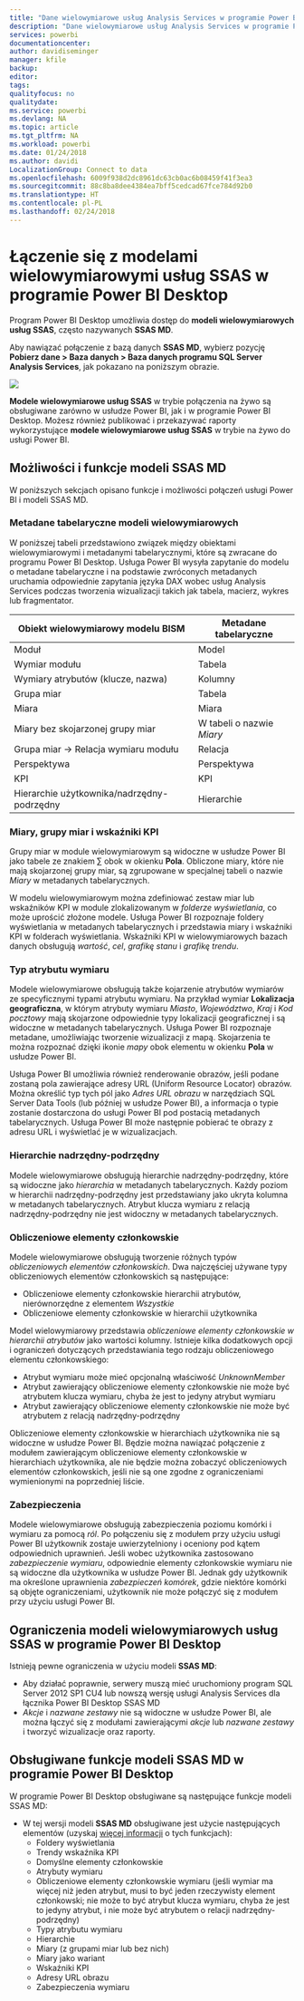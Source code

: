 ```yaml
---
title: "Dane wielowymiarowe usług Analysis Services w programie Power BI Desktop"
description: "Dane wielowymiarowe usług Analysis Services w programie Power BI Desktop"
services: powerbi
documentationcenter: 
author: davidiseminger
manager: kfile
backup: 
editor: 
tags: 
qualityfocus: no
qualitydate: 
ms.service: powerbi
ms.devlang: NA
ms.topic: article
ms.tgt_pltfrm: NA
ms.workload: powerbi
ms.date: 01/24/2018
ms.author: davidi
LocalizationGroup: Connect to data
ms.openlocfilehash: 6009f938d2dc8961dc63cb0ac6b08459f41f3ea3
ms.sourcegitcommit: 88c8ba8dee4384ea7bff5cedcad67fce784d92b0
ms.translationtype: HT
ms.contentlocale: pl-PL
ms.lasthandoff: 02/24/2018
---
```

# <a name="connect-to-ssas-multidimensional-models-in-power-bi-desktop"></a>Łączenie się z modelami wielowymiarowymi usług SSAS w programie Power BI Desktop
Program Power BI Desktop umożliwia dostęp do **modeli wielowymiarowych usług SSAS**, często nazywanych **SSAS MD**.

Aby nawiązać połączenie z bazą danych **SSAS MD**, wybierz pozycję **Pobierz dane &gt; Baza danych &gt; Baza danych programu SQL Server Analysis Services**, jak pokazano na poniższym obrazie.

![](media/desktop-ssas-multidimensional/ssas-multidimensional-2.png)

**Modele wielowymiarowe usług SSAS** w trybie połączenia na żywo są obsługiwane zarówno w usłudze Power BI, jak i w programie Power BI Desktop. Możesz również publikować i przekazywać raporty wykorzystujące **modele wielowymiarowe usług SSAS** w trybie na żywo do usługi Power BI.

## <a name="capabilities-and-features-of-ssas-md"></a>Możliwości i funkcje modeli SSAS MD
W poniższych sekcjach opisano funkcje i możliwości połączeń usługi Power BI i modeli SSAS MD.

### <a name="tabular-metadata-of-multidimensional-models"></a>Metadane tabelaryczne modeli wielowymiarowych
W poniższej tabeli przedstawiono związek między obiektami wielowymiarowymi i metadanymi tabelarycznymi, które są zwracane do programu Power BI Desktop. Usługa Power BI wysyła zapytanie do modelu o metadane tabelaryczne i na podstawie zwróconych metadanych uruchamia odpowiednie zapytania języka DAX wobec usług Analysis Services podczas tworzenia wizualizacji takich jak tabela, macierz, wykres lub fragmentator.

| Obiekt wielowymiarowy modelu BISM | Metadane tabelaryczne |
| --- | --- |
| Moduł |Model |
| Wymiar modułu |Tabela |
| Wymiary atrybutów (klucze, nazwa) |Kolumny |
| Grupa miar |Tabela |
| Miara |Miara |
| Miary bez skojarzonej grupy miar |W tabeli o nazwie *Miary* |
| Grupa miar -> Relacja wymiaru modułu |Relacja |
| Perspektywa |Perspektywa |
| KPI |KPI |
| Hierarchie użytkownika/nadrzędny-podrzędny |Hierarchie |

### <a name="measures-measure-groups-and-kpis"></a>Miary, grupy miar i wskaźniki KPI
Grupy miar w module wielowymiarowym są widoczne w usłudze Power BI jako tabele ze znakiem ∑ obok w okienku **Pola**. Obliczone miary, które nie mają skojarzonej grupy miar, są zgrupowane w specjalnej tabeli o nazwie *Miary* w metadanych tabelarycznych.

W modelu wielowymiarowym można zdefiniować zestaw miar lub wskaźników KPI w module zlokalizowanym w *folderze wyświetlania*, co może uprościć złożone modele. Usługa Power BI rozpoznaje foldery wyświetlania w metadanych tabelarycznych i przedstawia miary i wskaźniki KPI w folderach wyświetlania. Wskaźniki KPI w wielowymiarowych bazach danych obsługują *wartość*, *cel*, *grafikę stanu* i *grafikę trendu*.

### <a name="dimension-attribute-type"></a>Typ atrybutu wymiaru
Modele wielowymiarowe obsługują także kojarzenie atrybutów wymiarów ze specyficznymi typami atrybutu wymiaru. Na przykład wymiar **Lokalizacja geograficzna**, w którym atrybuty wymiaru *Miasto*, *Województwo*, *Kraj* i *Kod pocztowy* mają skojarzone odpowiednie typy lokalizacji geograficznej i są widoczne w metadanych tabelarycznych. Usługa Power BI rozpoznaje metadane, umożliwiając tworzenie wizualizacji z mapą. Skojarzenia te można rozpoznać dzięki ikonie *mapy* obok elementu w okienku **Pola** w usłudze Power BI.

Usługa Power BI umożliwia również renderowanie obrazów, jeśli podane zostaną pola zawierające adresy URL (Uniform Resource Locator) obrazów. Można określić typ tych pól jako *Adres URL obrazu* w narzędziach SQL Server Data Tools (lub później w usłudze Power BI), a informacja o typie zostanie dostarczona do usługi Power BI pod postacią metadanych tabelarycznych. Usługa Power BI może następnie pobierać te obrazy z adresu URL i wyświetlać je w wizualizacjach.

### <a name="parent-child-hierarchies"></a>Hierarchie nadrzędny-podrzędny
Modele wielowymiarowe obsługują hierarchie nadrzędny-podrzędny, które są widoczne jako *hierarchia* w metadanych tabelarycznych. Każdy poziom w hierarchii nadrzędny-podrzędny jest przedstawiany jako ukryta kolumna w metadanych tabelarycznych. Atrybut klucza wymiaru z relacją nadrzędny-podrzędny nie jest widoczny w metadanych tabelarycznych.

### <a name="dimension-calculated-members"></a>Obliczeniowe elementy członkowskie
Modele wielowymiarowe obsługują tworzenie różnych typów *obliczeniowych elementów członkowskich*. Dwa najczęściej używane typy obliczeniowych elementów członkowskich są następujące:

* Obliczeniowe elementy członkowskie hierarchii atrybutów, nierównorzędne z elementem *Wszystkie*
* Obliczeniowe elementy członkowskie w hierarchii użytkownika

Model wielowymiarowy przedstawia *obliczeniowe elementy członkowskie w hierarchii atrybutów* jako wartości kolumny. Istnieje kilka dodatkowych opcji i ograniczeń dotyczących przedstawiania tego rodzaju obliczeniowego elementu członkowskiego:

* Atrybut wymiaru może mieć opcjonalną właściwość *UnknownMember*
* Atrybut zawierający obliczeniowe elementy członkowskie nie może być atrybutem klucza wymiaru, chyba że jest to jedyny atrybut wymiaru
* Atrybut zawierający obliczeniowe elementy członkowskie nie może być atrybutem z relacją nadrzędny-podrzędny

Obliczeniowe elementy członkowskie w hierarchiach użytkownika nie są widoczne w usłudze Power BI. Będzie można nawiązać połączenie z modułem zawierającym obliczeniowe elementy członkowskie w hierarchiach użytkownika, ale nie będzie można zobaczyć obliczeniowych elementów członkowskich, jeśli nie są one zgodne z ograniczeniami wymienionymi na poprzedniej liście.

### <a name="security"></a>Zabezpieczenia
Modele wielowymiarowe obsługują zabezpieczenia poziomu komórki i wymiaru za pomocą *ról*. Po połączeniu się z modułem przy użyciu usługi Power BI użytkownik zostaje uwierzytelniony i oceniony pod kątem odpowiednich uprawnień. Jeśli wobec użytkownika zastosowano *zabezpieczenie wymiaru*, odpowiednie elementy członkowskie wymiaru nie są widoczne dla użytkownika w usłudze Power BI. Jednak gdy użytkownik ma określone uprawnienia *zabezpieczeń komórek*, gdzie niektóre komórki są objęte ograniczeniami, użytkownik nie może połączyć się z modułem przy użyciu usługi Power BI.

## <a name="limitations-of-ssas-multidimensional-models-in-power-bi-desktop"></a>Ograniczenia modeli wielowymiarowych usług SSAS w programie Power BI Desktop
Istnieją pewne ograniczenia w użyciu modeli **SSAS MD**:

* Aby działać poprawnie, serwery muszą mieć uruchomiony program SQL Server 2012 SP1 CU4 lub nowszą wersję usługi Analysis Services dla łącznika Power BI Desktop SSAS MD
* *Akcje* i *nazwane zestawy* nie są widoczne w usłudze Power BI, ale można łączyć się z modułami zawierającymi *akcje* lub *nazwane zestawy* i tworzyć wizualizacje oraz raporty.

## <a name="supported-features-of-ssas-md-in-power-bi-desktop"></a>Obsługiwane funkcje modeli SSAS MD w programie Power BI Desktop
W programie Power BI Desktop obsługiwane są następujące funkcje modeli SSAS MD:

* W tej wersji modeli **SSAS MD** obsługiwane jest użycie następujących elementów (uzyskaj [więcej informacji](https://msdn.microsoft.com/library/jj969574.aspx) o tych funkcjach):
  * Foldery wyświetlania
  * Trendy wskaźnika KPI
  * Domyślne elementy członkowskie
  * Atrybuty wymiaru
  * Obliczeniowe elementy członkowskie wymiaru (jeśli wymiar ma więcej niż jeden atrybut, musi to być jeden rzeczywisty element członkowski; nie może to być atrybut klucza wymiaru, chyba że jest to jedyny atrybut, i nie może być atrybutem o relacji nadrzędny-podrzędny)
  * Typy atrybutu wymiaru
  * Hierarchie
  * Miary (z grupami miar lub bez nich)
  * Miary jako wariant
  * Wskaźniki KPI
  * Adresy URL obrazu
  * Zabezpieczenia wymiaru

